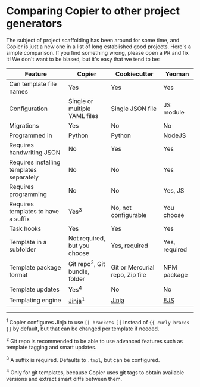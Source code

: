 # Comparing Copier to other project generators

The subject of project scaffolding has been around for some time, and Copier is just a
new one in a list of long established good projects. Here's a simple comparison. If you
find something wrong, please open a PR and fix it! We don't want to be biased, but it's
easy that we tend to be:

<!-- Use https://www.tablesgenerator.com/markdown_tables to maintain this table -->

| Feature                                  | Copier                                   | Cookiecutter                    | Yeoman        |
| ---------------------------------------- | ---------------------------------------- | ------------------------------- | ------------- |
| Can template file names                  | Yes                                      | Yes                             | Yes           |
| Configuration                            | Single or multiple YAML files            | Single JSON file                | JS module     |
| Migrations                               | Yes                                      | No                              | No            |
| Programmed in                            | Python                                   | Python                          | NodeJS        |
| Requires handwriting JSON                | No                                       | Yes                             | Yes           |
| Requires installing templates separately | No                                       | No                              | Yes           |
| Requires programming                     | No                                       | No                              | Yes, JS       |
| Requires templates to have a suffix      | Yes<sup>3</sup>                          | No, not configurable            | You choose    |
| Task hooks                               | Yes                                      | Yes                             | Yes           |
| Template in a subfolder                  | Not required, but you choose             | Yes, required                   | Yes, required |
| Template package format                  | Git repo<sup>2</sup>, Git bundle, folder | Git or Mercurial repo, Zip file | NPM package   |
| Template updates                         | Yes<sup>4</sup>                          | No                              | No            |
| Templating engine                        | [Jinja][]<sup>1</sup>                    | [Jinja][]                       | [EJS][]       |

[jinja]: https://jinja.palletsprojects.com/
[ejs]: https://ejs.co/

---

<sup>1</sup> Copier configures Jinja to use `[[ brackets ]]` instead of
`{{ curly braces }}` by default, but that can be changed per template if needed.

<sup>2</sup> Git repo is recommended to be able to use advanced features such as
template tagging and smart updates.

<sup>3</sup> A suffix is required. Defaults to `.tmpl`, but can be configured.

<sup>4</sup> Only for git templates, because Copier uses git tags to obtain available
versions and extract smart diffs between them.
